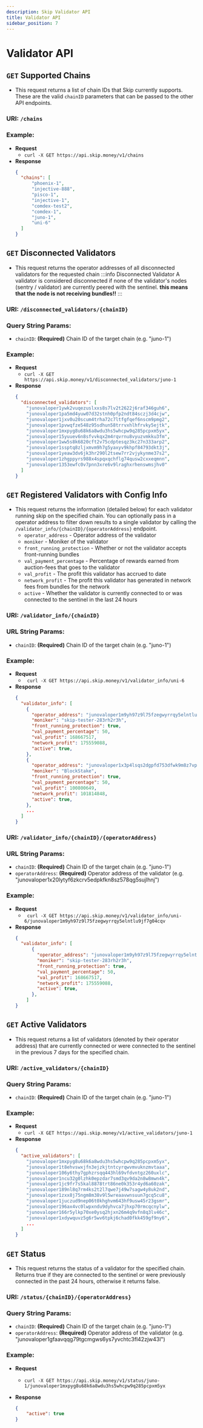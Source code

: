 ```yaml
---
description: Skip Validator API
title: Validator API
sidebar_position: 7
---
```


# Validator API

## `GET` Supported Chains

- This request returns a list of chain IDs that Skip currently supports. These are the valid `chainID` parameters that can be passed to the other API endpoints.

### URI: `/chains`

### Example:

- **Request**
  - `curl -X GET https://api.skip.money/v1/chains`
- **Response**
  ```JSON
  {
  	"chains": [
  		"phoenix-1",
  		"injective-888",
  		"pisco-1",
  		"injective-1",
  		"comdex-test2",
  		"comdex-1",
  		"juno-1",
  		"uni-6"
  	]
  }
  ```

## `GET` Disconnected Validators

- This request returns the operator addresses of all disconnected validators for the requested chain
  :::info Disconnected Validator
  A validator is considered disconnected if none of the validator's nodes (sentry / validator) are currently peered with the sentinel. **this means that the node is not receiving bundles!!**
  :::

### URI: `/disconnected_validators/{chainID}`

### Query String Params:

- `chainID`: **(Required)** Chain ID of the target chain (e.g. "juno-1")

### Example:

- **Request**
  - `curl -X GET https://api.skip.money/v1/disconnected_validators/juno-1`
- **Response**
  ```JSON
  {
    "disconnected_validators": [
      "junovaloper1ywk2vuqezuslxxs8s7lv2t2622j6raf346guh6",
      "junovaloper1pa5md4yuw07d32stnh0pfp2ndt84sczj3d4cjw",
      "junovaloper1jxv0u20scum4trha72c7ltfgfqef6nscm9pmg2",
      "junovaloper1pvwqfze548z95sdhun58trrvxhlhfrvky5ejtk",
      "junovaloper1mxpyg8u68k6a8wdu3hs5whcpw9q285pcpxm5yx",
      "junovaloper15yuuev6n8sfvvkqx2m4rqvrnu8vyuzvmkku3fm",
      "junovaloper1ww5s8k6820cft2v75cdptesqz3kc27n333arp2",
      "junovaloper1ssptq8zljxmvm9h7g5yaxyv9khpf84793dkt3j",
      "junovaloper1yeaw3dv6jk3hr290l2tsew7rr2vjykynme37s2",
      "junovaloper1zhgppyrs988x4spqxqchflg74qusw2cxxeqmnn",
      "junovaloper1353ewfc0v7pnn3xre6v9lraghxrhenswmsjhv0"
    ]
  }
  ```

## `GET` Registered Validators with Config Info

- This request returns the information (detailed below) for each validator running skip on the specified chain. You can optionally pass in a operator address to filter down results to a single validator by calling the `/validator_info/{chainID}/{operatorAddress}` endpoint.
  - `operator_address` - Operator address of the validator
  - `moniker` - Moniker of the validator
  - `front_running_protection` - Whether or not the validator accepts front-running bundles
  - `val_payment_percentage` - Percentage of rewards earned from auction-fees that goes to the validator
  - `val_profit` - The profit this validator has accrued to date
  - `network_profit` - The profit this validator has generated in network fees from bundles for the network
  - `active` - Whether the validator is currently connected to or was connected to the sentinel in the last 24 hours

### URI: `/validator_info/{chainID}`

### URL String Params:

- `chainID`: **(Required)** Chain ID of the target chain (e.g. "juno-1")

### Example:

- **Request**
  - ` curl -X GET https://api.skip.money/v1/validator_info/uni-6`
- **Response**
  ```JSON
  {
    "validator_info": [
      {
        "operator_address": "junovaloper1m9yh97z9l75fzegwyrrqy5elntlu9jf7g04cqv",
        "moniker": "skip-tester-283rh2r3h",
        "front_running_protection": true,
        "val_payment_percentage": 50,
        "val_profit": 168667517,
        "network_profit": 175559088,
        "active": true,
      },
      {
        "operator_address": "junovaloper1x3p4lsqs2dgpfd753dfwk9m8z7vpe4gxd5yml4",
        "moniker": "BlockStake",
        "front_running_protection": true,
        "val_payment_percentage": 50,
        "val_profit": 100800649,
        "network_profit": 101814848,
        "active": true,
      },
      ...
    ]
  }
  ```

### URI: `/validator_info/{chainID}/{operatorAddress}`

### URL String Params:

- `chainID`: **(Required)** Chain ID of the target chain (e.g. "juno-1")
- `operatorAddress`: **(Required)** Operator address of the validator (e.g. "junovaloper1x20lytyf6zkcrv5edpkfkn8sz578qg5sujlhnj")

### Example:

- **Request**
  - ` curl -X GET https://api.skip.money/v1/validator_info/uni-6/junovaloper1m9yh97z9l75fzegwyrrqy5elntlu9jf7g04cqv`
- **Response**
  ```JSON
  {
    "validator_info": [
        {
          "operator_address": "junovaloper1m9yh97z9l75fzegwyrrqy5elntlu9jf7g04cqv",
          "moniker": "skip-tester-283rh2r3h",
          "front_running_protection": true,
          "val_payment_percentage": 50,
          "val_profit": 168667517,
          "network_profit": 175559088,
          "active": true,
        },
      ]
  }
  ```

## `GET` Active Validators

- This request returns a list of validators (denoted by their operator address) that are currently connected or were connected to the sentinel in the previous 7 days for the specified chain.

### URI: `/active_validators/{chainID}`

### Query String Params:

- `chainID`: **(Required)** Chain ID of the target chain (e.g. "juno-1")

### Example:

- **Request**
  - `curl -X GET https://api.skip.money/v1/active_validators/juno-1`
- **Response**
  ```JSON
  {
    "active_validators": [
      "junovaloper1mxpyg8u68k6a8wdu3hs5whcpw9q285pcpxm5yx",
      "junovaloper1t8ehvswxjfn3ejzkjtntcyrqwvmvuknzmvtaaa",
      "junovaloper106y6thy7gphzrsqq443hl69vfdvntgz260uxlc",
      "junovaloper1ncu32g0lzhk0epzdar7smd3qv9da2n8w8mwn4k",
      "junovaloper1jc9fr7s5kal8878trt86ne0k353r4yd6a60zak",
      "junovaloper189nl8q7rm4ks2t2l7qwe7j49w7sagw4y8uk2nd",
      "junovaloper1zxx8j75ngm8m38v9l5wreaavwnsuun7gcq5cu8",
      "junovaloper1juczud9nep06t0khghvm643hf9usw45r23gsmr",
      "junovaloper196ax4vc0lwpxndu9dyhvca7jhxp70rmcqcnylw",
      "junovaloper166r5ylkp70xe0ysq2hjxn26m4q9vfn8q3lv46c",
      "junovaloper1xdywquvz5g6r5wv6tpkj6chad0fkk459gf9ny6",
      ...
    ]
  }
  ```

## `GET` Status

- This request returns the status of a validator for the specified chain. Returns true if they are connected to the sentinel or were previously connected in the past 24 hours, otherwise it returns false.

### URI: `/status/{chainID}/{operatorAddress}`

### Query String Params:

- `chainID`: **(Required)** Chain ID of the target chain (e.g. "juno-1")
- `operatorAddress`: **(Required)** Operator address of the validator (e.g. "junovaloper1gfaavqqg79tgcmgws6ys7yvchtc3fl42zjw43l")

### Example:

- **Request**

  - `curl -X GET https://api.skip.money/v1/status/juno-1/junovaloper1mxpyg8u68k6a8wdu3hs5whcpw9q285pcpxm5yx`

- **Response**
  ```JSON
  {
      "active": true
  }
  ```
